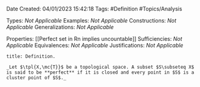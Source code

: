 <div class="topSpace"></div>

Date Created: 04/01/2023 15:42:18
Tags: #Definition #Topics/Analysis

Types: _Not Applicable_
Examples: _Not Applicable_
Constructions: _Not Applicable_
Generalizations: _Not Applicable_

Properties: [[Perfect set in Rn implies uncountable]]
Sufficiencies: _Not Applicable_
Equivalences: _Not Applicable_
Justifications: _Not Applicable_

``` ad-Definition
title: Definition.

_Let $\tpl{X,\mc{T}}$ be a topological space. A subset $S\subseteq X$ is said to be **perfect** if it is closed and every point in $S$ is a cluster point of $S$._

```
